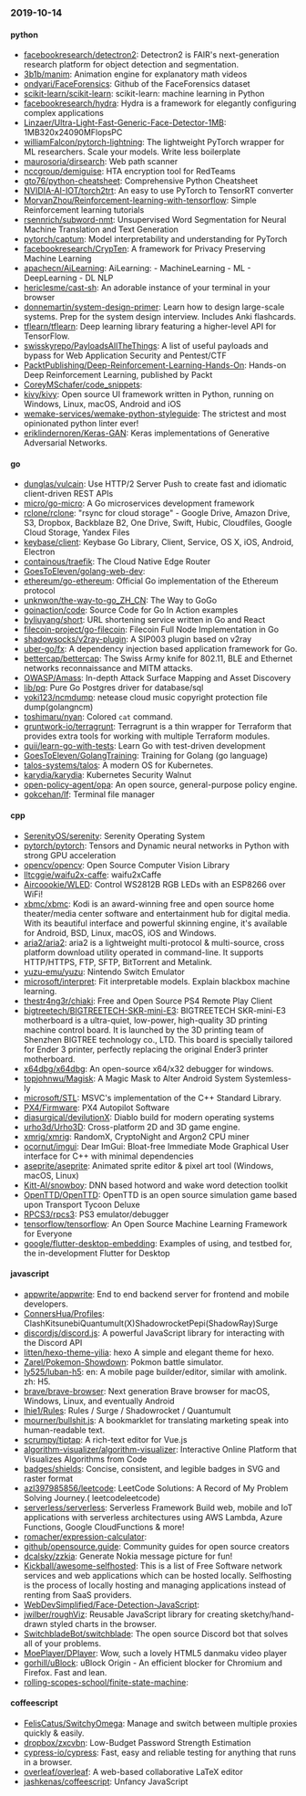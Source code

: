 ### 2019-10-14

#### python
* [facebookresearch/detectron2](https://github.com/facebookresearch/detectron2): Detectron2 is FAIR's next-generation research platform for object detection and segmentation.
* [3b1b/manim](https://github.com/3b1b/manim): Animation engine for explanatory math videos
* [ondyari/FaceForensics](https://github.com/ondyari/FaceForensics): Github of the FaceForensics dataset
* [scikit-learn/scikit-learn](https://github.com/scikit-learn/scikit-learn): scikit-learn: machine learning in Python
* [facebookresearch/hydra](https://github.com/facebookresearch/hydra): Hydra is a framework for elegantly configuring complex applications
* [Linzaer/Ultra-Light-Fast-Generic-Face-Detector-1MB](https://github.com/Linzaer/Ultra-Light-Fast-Generic-Face-Detector-1MB):  1MB320x24090MFlopsPC
* [williamFalcon/pytorch-lightning](https://github.com/williamFalcon/pytorch-lightning): The lightweight PyTorch wrapper for ML researchers. Scale your models. Write less boilerplate
* [maurosoria/dirsearch](https://github.com/maurosoria/dirsearch): Web path scanner
* [nccgroup/demiguise](https://github.com/nccgroup/demiguise): HTA encryption tool for RedTeams
* [gto76/python-cheatsheet](https://github.com/gto76/python-cheatsheet): Comprehensive Python Cheatsheet
* [NVIDIA-AI-IOT/torch2trt](https://github.com/NVIDIA-AI-IOT/torch2trt): An easy to use PyTorch to TensorRT converter
* [MorvanZhou/Reinforcement-learning-with-tensorflow](https://github.com/MorvanZhou/Reinforcement-learning-with-tensorflow): Simple Reinforcement learning tutorials
* [rsennrich/subword-nmt](https://github.com/rsennrich/subword-nmt): Unsupervised Word Segmentation for Neural Machine Translation and Text Generation
* [pytorch/captum](https://github.com/pytorch/captum): Model interpretability and understanding for PyTorch
* [facebookresearch/CrypTen](https://github.com/facebookresearch/CrypTen): A framework for Privacy Preserving Machine Learning
* [apachecn/AiLearning](https://github.com/apachecn/AiLearning): AiLearning:  - MachineLearning - ML - DeepLearning - DL NLP
* [hericlesme/cast-sh](https://github.com/hericlesme/cast-sh):  An adorable instance of your terminal in your browser
* [donnemartin/system-design-primer](https://github.com/donnemartin/system-design-primer): Learn how to design large-scale systems. Prep for the system design interview. Includes Anki flashcards.
* [tflearn/tflearn](https://github.com/tflearn/tflearn): Deep learning library featuring a higher-level API for TensorFlow.
* [swisskyrepo/PayloadsAllTheThings](https://github.com/swisskyrepo/PayloadsAllTheThings): A list of useful payloads and bypass for Web Application Security and Pentest/CTF
* [PacktPublishing/Deep-Reinforcement-Learning-Hands-On](https://github.com/PacktPublishing/Deep-Reinforcement-Learning-Hands-On): Hands-on Deep Reinforcement Learning, published by Packt
* [CoreyMSchafer/code_snippets](https://github.com/CoreyMSchafer/code_snippets): 
* [kivy/kivy](https://github.com/kivy/kivy): Open source UI framework written in Python, running on Windows, Linux, macOS, Android and iOS
* [wemake-services/wemake-python-styleguide](https://github.com/wemake-services/wemake-python-styleguide): The strictest and most opinionated python linter ever!
* [eriklindernoren/Keras-GAN](https://github.com/eriklindernoren/Keras-GAN): Keras implementations of Generative Adversarial Networks.

#### go
* [dunglas/vulcain](https://github.com/dunglas/vulcain): Use HTTP/2 Server Push to create fast and idiomatic client-driven REST APIs
* [micro/go-micro](https://github.com/micro/go-micro): A Go microservices development framework
* [rclone/rclone](https://github.com/rclone/rclone): "rsync for cloud storage" - Google Drive, Amazon Drive, S3, Dropbox, Backblaze B2, One Drive, Swift, Hubic, Cloudfiles, Google Cloud Storage, Yandex Files
* [keybase/client](https://github.com/keybase/client): Keybase Go Library, Client, Service, OS X, iOS, Android, Electron
* [containous/traefik](https://github.com/containous/traefik): The Cloud Native Edge Router
* [GoesToEleven/golang-web-dev](https://github.com/GoesToEleven/golang-web-dev): 
* [ethereum/go-ethereum](https://github.com/ethereum/go-ethereum): Official Go implementation of the Ethereum protocol
* [unknwon/the-way-to-go_ZH_CN](https://github.com/unknwon/the-way-to-go_ZH_CN): The Way to GoGo 
* [goinaction/code](https://github.com/goinaction/code): Source Code for Go In Action examples
* [byliuyang/short](https://github.com/byliuyang/short): URL shortening service written in Go and React
* [filecoin-project/go-filecoin](https://github.com/filecoin-project/go-filecoin): Filecoin Full Node Implementation in Go
* [shadowsocks/v2ray-plugin](https://github.com/shadowsocks/v2ray-plugin): A SIP003 plugin based on v2ray
* [uber-go/fx](https://github.com/uber-go/fx): A dependency injection based application framework for Go.
* [bettercap/bettercap](https://github.com/bettercap/bettercap): The Swiss Army knife for 802.11, BLE and Ethernet networks reconnaissance and MITM attacks.
* [OWASP/Amass](https://github.com/OWASP/Amass): In-depth Attack Surface Mapping and Asset Discovery
* [lib/pq](https://github.com/lib/pq): Pure Go Postgres driver for database/sql
* [yoki123/ncmdump](https://github.com/yoki123/ncmdump): netease cloud music copyright protection file dump(golangncm)
* [toshimaru/nyan](https://github.com/toshimaru/nyan): Colored `cat` command.
* [gruntwork-io/terragrunt](https://github.com/gruntwork-io/terragrunt): Terragrunt is a thin wrapper for Terraform that provides extra tools for working with multiple Terraform modules.
* [quii/learn-go-with-tests](https://github.com/quii/learn-go-with-tests): Learn Go with test-driven development
* [GoesToEleven/GolangTraining](https://github.com/GoesToEleven/GolangTraining): Training for Golang (go language)
* [talos-systems/talos](https://github.com/talos-systems/talos): A modern OS for Kubernetes.
* [karydia/karydia](https://github.com/karydia/karydia): Kubernetes Security Walnut
* [open-policy-agent/opa](https://github.com/open-policy-agent/opa): An open source, general-purpose policy engine.
* [gokcehan/lf](https://github.com/gokcehan/lf): Terminal file manager

#### cpp
* [SerenityOS/serenity](https://github.com/SerenityOS/serenity): Serenity Operating System
* [pytorch/pytorch](https://github.com/pytorch/pytorch): Tensors and Dynamic neural networks in Python with strong GPU acceleration
* [opencv/opencv](https://github.com/opencv/opencv): Open Source Computer Vision Library
* [lltcggie/waifu2x-caffe](https://github.com/lltcggie/waifu2x-caffe): waifu2xCaffe
* [Aircoookie/WLED](https://github.com/Aircoookie/WLED): Control WS2812B RGB LEDs with an ESP8266 over WiFi!
* [xbmc/xbmc](https://github.com/xbmc/xbmc): Kodi is an award-winning free and open source home theater/media center software and entertainment hub for digital media. With its beautiful interface and powerful skinning engine, it's available for Android, BSD, Linux, macOS, iOS and Windows.
* [aria2/aria2](https://github.com/aria2/aria2): aria2 is a lightweight multi-protocol & multi-source, cross platform download utility operated in command-line. It supports HTTP/HTTPS, FTP, SFTP, BitTorrent and Metalink.
* [yuzu-emu/yuzu](https://github.com/yuzu-emu/yuzu): Nintendo Switch Emulator
* [microsoft/interpret](https://github.com/microsoft/interpret): Fit interpretable models. Explain blackbox machine learning.
* [thestr4ng3r/chiaki](https://github.com/thestr4ng3r/chiaki): Free and Open Source PS4 Remote Play Client
* [bigtreetech/BIGTREETECH-SKR-mini-E3](https://github.com/bigtreetech/BIGTREETECH-SKR-mini-E3): BIGTREETECH SKR-mini-E3 motherboard is a ultra-quiet, low-power, high-quality 3D printing machine control board. It is launched by the 3D printing team of Shenzhen BIGTREE technology co., LTD. This board is specially tailored for Ender 3 printer, perfectly replacing the original Ender3 printer motherboard.
* [x64dbg/x64dbg](https://github.com/x64dbg/x64dbg): An open-source x64/x32 debugger for windows.
* [topjohnwu/Magisk](https://github.com/topjohnwu/Magisk): A Magic Mask to Alter Android System Systemless-ly
* [microsoft/STL](https://github.com/microsoft/STL): MSVC's implementation of the C++ Standard Library.
* [PX4/Firmware](https://github.com/PX4/Firmware): PX4 Autopilot Software
* [diasurgical/devilutionX](https://github.com/diasurgical/devilutionX): Diablo build for modern operating systems
* [urho3d/Urho3D](https://github.com/urho3d/Urho3D): Cross-platform 2D and 3D game engine.
* [xmrig/xmrig](https://github.com/xmrig/xmrig): RandomX, CryptoNight and Argon2 CPU miner
* [ocornut/imgui](https://github.com/ocornut/imgui): Dear ImGui: Bloat-free Immediate Mode Graphical User interface for C++ with minimal dependencies
* [aseprite/aseprite](https://github.com/aseprite/aseprite): Animated sprite editor & pixel art tool (Windows, macOS, Linux)
* [Kitt-AI/snowboy](https://github.com/Kitt-AI/snowboy): DNN based hotword and wake word detection toolkit
* [OpenTTD/OpenTTD](https://github.com/OpenTTD/OpenTTD): OpenTTD is an open source simulation game based upon Transport Tycoon Deluxe
* [RPCS3/rpcs3](https://github.com/RPCS3/rpcs3): PS3 emulator/debugger
* [tensorflow/tensorflow](https://github.com/tensorflow/tensorflow): An Open Source Machine Learning Framework for Everyone
* [google/flutter-desktop-embedding](https://github.com/google/flutter-desktop-embedding): Examples of using, and testbed for, the in-development Flutter for Desktop

#### javascript
* [appwrite/appwrite](https://github.com/appwrite/appwrite): End to end backend server for frontend and mobile developers. 
* [ConnersHua/Profiles](https://github.com/ConnersHua/Profiles): ClashKitsunebiQuantumult(X)ShadowrocketPepi(ShadowRay)Surge 
* [discordjs/discord.js](https://github.com/discordjs/discord.js): A powerful JavaScript library for interacting with the Discord API
* [litten/hexo-theme-yilia](https://github.com/litten/hexo-theme-yilia): hexo A simple and elegant theme for hexo.
* [Zarel/Pokemon-Showdown](https://github.com/Zarel/Pokemon-Showdown): Pokmon battle simulator.
* [ly525/luban-h5](https://github.com/ly525/luban-h5): en: A mobile page builder/editor, similar with amolink. zh: H5.
* [brave/brave-browser](https://github.com/brave/brave-browser): Next generation Brave browser for macOS, Windows, Linux, and eventually Android
* [lhie1/Rules](https://github.com/lhie1/Rules): Rules / Surge / Shadowrocket / Quantumult
* [mourner/bullshit.js](https://github.com/mourner/bullshit.js): A bookmarklet for translating marketing speak into human-readable text. 
* [scrumpy/tiptap](https://github.com/scrumpy/tiptap): A rich-text editor for Vue.js
* [algorithm-visualizer/algorithm-visualizer](https://github.com/algorithm-visualizer/algorithm-visualizer): Interactive Online Platform that Visualizes Algorithms from Code
* [badges/shields](https://github.com/badges/shields): Concise, consistent, and legible badges in SVG and raster format
* [azl397985856/leetcode](https://github.com/azl397985856/leetcode): LeetCode Solutions: A Record of My Problem Solving Journey.( leetcodeleetcode)
* [serverless/serverless](https://github.com/serverless/serverless): Serverless Framework  Build web, mobile and IoT applications with serverless architectures using AWS Lambda, Azure Functions, Google CloudFunctions & more! 
* [romacher/expression-calculator](https://github.com/romacher/expression-calculator): 
* [github/opensource.guide](https://github.com/github/opensource.guide):  Community guides for open source creators
* [dcalsky/zzkia](https://github.com/dcalsky/zzkia): Generate Nokia message picture for fun!
* [Kickball/awesome-selfhosted](https://github.com/Kickball/awesome-selfhosted): This is a list of Free Software network services and web applications which can be hosted locally. Selfhosting is the process of locally hosting and managing applications instead of renting from SaaS providers.
* [WebDevSimplified/Face-Detection-JavaScript](https://github.com/WebDevSimplified/Face-Detection-JavaScript): 
* [jwilber/roughViz](https://github.com/jwilber/roughViz): Reusable JavaScript library for creating sketchy/hand-drawn styled charts in the browser.
* [SwitchbladeBot/switchblade](https://github.com/SwitchbladeBot/switchblade): The open source Discord bot that solves all of your problems.
* [MoePlayer/DPlayer](https://github.com/MoePlayer/DPlayer):  Wow, such a lovely HTML5 danmaku video player
* [gorhill/uBlock](https://github.com/gorhill/uBlock): uBlock Origin - An efficient blocker for Chromium and Firefox. Fast and lean.
* [rolling-scopes-school/finite-state-machine](https://github.com/rolling-scopes-school/finite-state-machine): 

#### coffeescript
* [FelisCatus/SwitchyOmega](https://github.com/FelisCatus/SwitchyOmega): Manage and switch between multiple proxies quickly & easily.
* [dropbox/zxcvbn](https://github.com/dropbox/zxcvbn): Low-Budget Password Strength Estimation
* [cypress-io/cypress](https://github.com/cypress-io/cypress): Fast, easy and reliable testing for anything that runs in a browser.
* [overleaf/overleaf](https://github.com/overleaf/overleaf): A web-based collaborative LaTeX editor
* [jashkenas/coffeescript](https://github.com/jashkenas/coffeescript): Unfancy JavaScript

